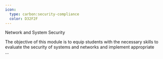 ```yaml
---
icon:
  type: carbon:security-compliance
  color: D32F2F
---
```

Network and System Security

The objective of this module is to equip students with the necessary skills to evaluate the security of systems and networks and implement appropriate ... 
